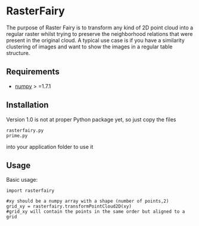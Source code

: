 # RasterFairy
The purpose of Raster Fairy is to transform any kind of 2D point cloud into a regular raster whilst trying to preserve the neighborhood relations that were present in the original cloud. A typical use case is if you have a similarity clustering of images and want to show the images in a regular table structure.

Requirements
------------

* [numpy](numpy.scipy.org) > =1.7.1

Installation
------------

Version 1.0 is not at proper Python package yet, so just copy the files
```
rasterfairy.py
prime.py 
```
into your application folder to use it


Usage
-----

Basic usage:

```
import rasterfairy

#xy should be a numpy array with a shape (number of points,2) 
grid_xy = rasterfairy.transformPointCloud2D(xy)
#grid_xy will contain the points in the same order but aligned to a grid
```


